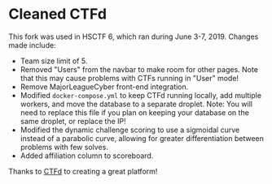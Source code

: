 # Cleaned CTFd

This fork was used in HSCTF 6, which ran during June 3-7, 2019. Changes made include:
* Team size limit of 5.
* Removed "Users" from the navbar to make room for other pages. Note that this may cause problems with CTFs running in "User" mode!
* Remove MajorLeagueCyber front-end integration.
* Modified `docker-compose.yml` to keep CTFd running locally, add multiple workers, and move the database to a separate droplet. Note: You will need to replace this file if you plan on keeping your database on the same droplet, or replace the IP!
* Modified the dynamic challenge scoring to use a sigmoidal curve instead of a parabolic curve, allowing for greater differentiation between problems with few solves.
* Added affiliation column to scoreboard.

Thanks to [CTFd](https://github.com/CTFd/CTFd) to creating a great platform!